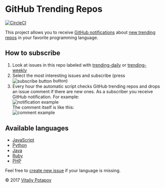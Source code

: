 # GitHub Trending Repos
[![CircleCI](https://circleci.com/gh/vitalets/github-trending-repos.svg?style=svg)](https://circleci.com/gh/vitalets/github-trending-repos)

This project allows you to receive [GitHub notifications] about [new trending repos](https://github.com/trending) in your favorite programming language.

## How to subscribe
1. Look at issues in this repo labeled with [trending-daily] or [trending-weekly]
2. Select the most interesting issues and subscribe (press <img alt="subscribe button" valign="middle" src="https://user-images.githubusercontent.com/1473072/32487280-46f4489c-c3ba-11e7-82d7-cfe073cac8d1.png"> button)
3. Every hour the automatic script checks GitHub trending repos and drops an issue comment if there are new ones.
   As a subscriber you receive GitHub notification. For example:  
  ![notification example](https://user-images.githubusercontent.com/1473072/32488601-4295b138-c3be-11e7-8eb2-18a624c54ca2.png)  
  The comment itself is like this:  
  ![comment example](https://user-images.githubusercontent.com/1473072/32488902-4cb7d26c-c3bf-11e7-9a4c-bc77cb3643b2.png)

## Available languages
* [JavaScript](https://github.com/vitalets/github-trending-repos/issues/5)
* [Python](https://github.com/vitalets/github-trending-repos/issues/7)
* [Java](https://github.com/vitalets/github-trending-repos/issues/8)
* [Ruby](https://github.com/vitalets/github-trending-repos/issues/9)
* [PHP](https://github.com/vitalets/github-trending-repos/issues/10)

Feel free to [create new issue](https://github.com/vitalets/github-trending-repos/issues/new) if your language is missing.

&copy; 2017 [Vitaliy Potapov](https://github.com/vitalets)

[trending-daily]: https://github.com/vitalets/github-trending-repos/labels/trending-daily
[trending-weekly]: https://github.com/vitalets/github-trending-repos/labels/trending-weekly
[GitHub notifications]: https://help.github.com/articles/accessing-your-notifications/
